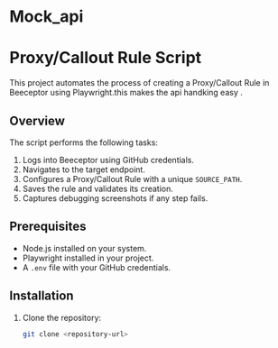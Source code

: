 # Mock_api
# Proxy/Callout Rule Script

This project automates the process of creating a Proxy/Callout Rule in Beeceptor using Playwright.this makes the api handking easy .

## Overview

The script performs the following tasks:
1. Logs into Beeceptor using GitHub credentials.
2. Navigates to the target endpoint.
3. Configures a Proxy/Callout Rule with a unique `SOURCE_PATH`.
4. Saves the rule and validates its creation.
5. Captures debugging screenshots if any step fails.

## Prerequisites

- Node.js installed on your system.
- Playwright installed in your project.
- A `.env` file with your GitHub credentials.

## Installation

1. Clone the repository:
   ```bash
   git clone <repository-url>
